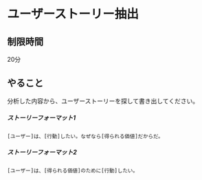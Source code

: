 # ユーザーストーリー抽出

## 制限時間

20分

## やること

分析した内容から、ユーザーストーリーを探して書き出してください。

##### ストーリーフォーマット1

```
[ユーザー]は、[行動]したい。なぜなら[得られる価値]だからだ。
```

##### ストーリーフォーマット2

```
[ユーザー]は、[得られる価値]のために[行動]したい。
```
